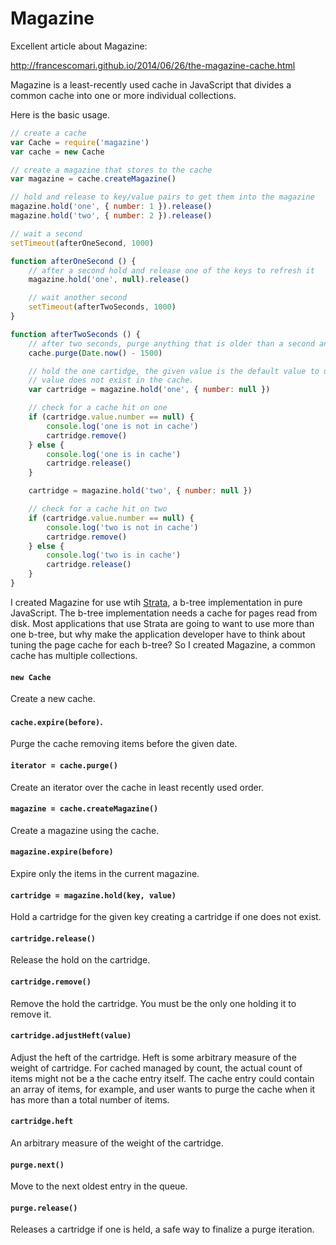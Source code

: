 # Magazine

Excellent article about Magazine:

http://francescomari.github.io/2014/06/26/the-magazine-cache.html

Magazine is a least-recently used cache in JavaScript that divides a common
cache into one or more individual collections.

Here is the basic usage.

```javascript
// create a cache
var Cache = require('magazine')
var cache = new Cache

// create a magazine that stores to the cache
var magazine = cache.createMagazine()

// hold and release to key/value pairs to get them into the magazine
magazine.hold('one', { number: 1 }).release()
magazine.hold('two', { number: 2 }).release()

// wait a second
setTimeout(afterOneSecond, 1000)

function afterOneSecond () {
    // after a second hold and release one of the keys to refresh it
    magazine.hold('one', null).release()

    // wait another second
    setTimeout(afterTwoSeconds, 1000)
}

function afterTwoSeconds () {
    // after two seconds, purge anything that is older than a second and a half
    cache.purge(Date.now() - 1500)

    // hold the one cartidge, the given value is the default value to use if the
    // value does not exist in the cache.
    var cartridge = magazine.hold('one', { number: null })

    // check for a cache hit on one
    if (cartridge.value.number == null) {
        console.log('one is not in cache')
        cartridge.remove()
    } else {
        console.log('one is in cache')
        cartridge.release()
    }

    cartridge = magazine.hold('two', { number: null })

    // check for a cache hit on two
    if (cartridge.value.number == null) {
        console.log('two is not in cache')
        cartridge.remove()
    } else {
        console.log('two is in cache')
        cartridge.release()
    }
}
```

I created Magazine for use wtih [Strata](https://github.com/bigeasy/strata), a
b-tree implementation in pure JavaScript. The b-tree implementation needs a
cache for pages read from disk. Most applications that use Strata are going to
want to use more than one b-tree, but why make the application developer have to
think about tuning the page cache for each b-tree? So I created Magazine, a
common cache has multiple collections.


#### `new Cache`

Create a new cache.

#### `cache.expire(before)`.

Purge the cache removing items before the given date.

#### `iterator = cache.purge()`

Create an iterator over the cache in least recently used order.

#### `magazine = cache.createMagazine()`

Create a magazine using the cache.

#### `magazine.expire(before)`

Expire only the items in the current magazine.

#### `cartridge = magazine.hold(key, value)`

Hold a cartridge for the given key creating a cartridge if one does not exist.

#### `cartridge.release()`

Release the hold on the cartridge.

#### `cartridge.remove()`

Remove the hold the cartridge. You must be the only one holding it to remove it.

#### `cartridge.adjustHeft(value)`

Adjust the heft of the cartridge. Heft is some arbitrary measure of the weight
of cartridge. For cached managed by count, the actual count of items might not
be a the cache entry itself. The cache entry could contain an array of items,
for example, and user wants to purge the cache when it has more than a total
number of items.

#### `cartridge.heft`

An arbitrary measure of the weight of the cartridge.

#### `purge.next()`

Move to the next oldest entry in the queue.

#### `purge.release()`

Releases a cartridge if one is held, a safe way to finalize a purge iteration.

